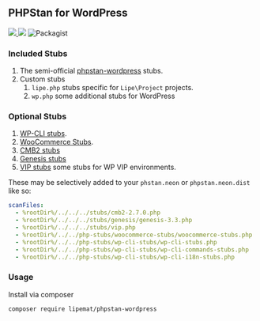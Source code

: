 ## PHPStan for WordPress

<p>
<a href="https://github.com/lipemat/phpstan-wordpress/releases">
<img src="https://img.shields.io/packagist/v/lipemat/phpstan-wordpress.svg?label=version" />
</a>
    <img src="https://img.shields.io/packagist/php-v/lipemat/phpstan-wordpress.svg?color=brown" />
    <img alt="Packagist" src="https://img.shields.io/packagist/l/lipemat/wp-phpcs.svg">
</p>

### Included Stubs
1. The semi-official <a href="https://github.com/szepeviktor/phpstan-wordpress">phpstan-wordpress</a> stubs.
2. Custom stubs
    1. `lipe.php` stubs specific for `Lipe\Project` projects.
    2. `wp.php` some additional stubs for WordPress

### Optional Stubs

1. <a href="https://github.com/php-stubs/wp-cli-stubs">WP-CLI stubs</a>.
2. <a href="https://github.com/php-stubs/woocommerce-stubs">WooCommerce Stubs</a>.
3. [CMB2 stubs](https://github.com/lipemat/phpstan-wordpress/tree/master/stubs/cmb2-2.7.0.php)
3. [Genesis stubs](https://github.com/lipemat/phpstan-wordpress/tree/master/stubs/genesis/genesis-3.3.php)
4. [VIP stubs](https://github.com/lipemat/phpstan-wordpress/tree/master/stubs/vip.php) some stubs for WP VIP environments. 

These may be selectively added to your `phstan.neon` or `phpstan.neon.dist` like so:

```yml
scanFiles:
  - %rootDir%/../../../stubs/cmb2-2.7.0.php
  - %rootDir%/../../../stubs/genesis/genesis-3.3.php 
  - %rootDir%/../../../stubs/vip.php
  - %rootDir%/../../php-stubs/woocommerce-stubs/woocommerce-stubs.php
  - %rootDir%/../../php-stubs/wp-cli-stubs/wp-cli-stubs.php
  - %rootDir%/../../php-stubs/wp-cli-stubs/wp-cli-commands-stubs.php
  - %rootDir%/../../php-stubs/wp-cli-stubs/wp-cli-i18n-stubs.php
```

### Usage

Install via composer

```bash
composer require lipemat/phpstan-wordpress
```